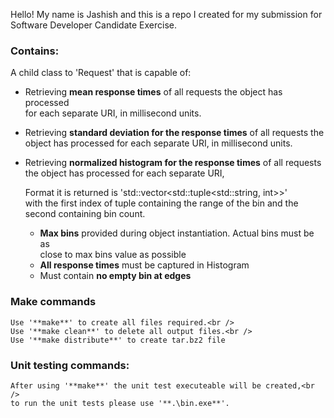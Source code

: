 Hello! 
My name is Jashish and this is a repo I created for my submission for <br />
Software Developer Candidate Exercise.

### Contains:
A child class to 'Request' that is capable of:
- Retrieving **mean response times** of all requests the object has processed <br />
  for each separate URI, in millisecond units.
- Retrieving **standard deviation for the response times** of all requests the<br />
   object has processed for each separate URI, in millisecond units.
- Retrieving **normalized histogram for the response times** of all requests <br />
  the object has processed for each separate URI,
  
  Format it is returned is 'std::vector<std::tuple<std::string, int>>'<br />
  with the first index of tuple containing the range of the bin and 
  the second containing bin count.
  - **Max bins** provided during object instantiation. Actual bins must be as <br />
    close to max bins value as possible
  - **All response times** must be captured in Histogram 
  - Must contain **no empty bin at edges**

### Make commands
    Use '**make**' to create all files required.<br />
    Use '**make clean**' to delete all output files.<br />
    Use '**make distribute**' to create tar.bz2 file

### Unit testing commands:
    After using '**make**' the unit test executeable will be created,<br />
    to run the unit tests please use '**.\bin.exe**'.